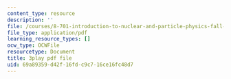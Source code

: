 ```yaml
---
content_type: resource
description: ''
file: /courses/8-701-introduction-to-nuclear-and-particle-physics-fall-2020/69a89359d42f16fdc9c716ce16fc48d7_hgrhfkcXlAQ.pdf
file_type: application/pdf
learning_resource_types: []
ocw_type: OCWFile
resourcetype: Document
title: 3play pdf file
uid: 69a89359-d42f-16fd-c9c7-16ce16fc48d7
---
```

